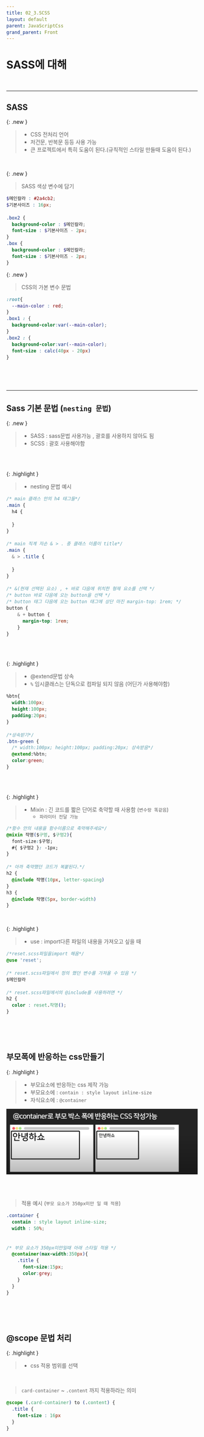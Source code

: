 ```yaml
---
title: 02_3.SCSS
layout: default
parent: JavaScriptCss
grand_parent: Front
---
```


# SASS에 대해 

<br />

---

## SASS

{: .new } 
> - CSS 전처리 언어
> - 저건문, 반복문 등등 사용 가능
> - 큰 프로젝트에서 특히 도움이 된다.(규칙적인 스타일 만들때 도움이 된다.)


<br />

{: .new }
> SASS 색상 변수에 담기

```scss
$메인칼라 : #2a4cb2;
$기본사이즈 : 16px;

.box2 {
  background-color : $메인칼라;
  font-size : $기본사이즈 - 2px;
}
.box {
  background-color : $메인칼라;
  font-size : $기본사이즈 - 2px;
}
```
{: .new }
> CSS의 가본 변수 문법

```css
:root{
  --main-color : red;
}
.box1 : {
  background-color:var(--main-color);
}
.box2 : {
  background-color:var(--main-color);
  font-size : calc(40px - 20px)
}
```

<br />
<br />
<br />

---

## Sass 기본 문법 (`nesting 문법`)

{: .new }
> - SASS : sass문법 사용가능 , 괄호를 사용하지 않아도 됨
> - SCSS : 괄호 사용해야함

<br />
<br />


{: .highlight }
> - nesting 문법 예시

```css
/* main 클래스 안의 h4 태그들*/
.main {
  h4 {

  }
}

/* main 직계 자손 & > . 중 클래스 이름이 title*/
.main {
  & > .title {

  }
}

/* &(현재 선택된 요소) , + 바로 다음에 위치한 형제 요소를 선택 */
/* button 바로 다음에 오는 button을 선택 */
/* button 태그 다음에 오는 button 태그에 상단 마진 margin-top: 1rem; */
button {
    & + button {
      margin-top: 1rem;
    }
}
```

<br />
<br />


{: .highlight }
> - @extend문법 상속
> - `%` 임시클래스는 단독으로 컴파일 되지 않음 (어딘가 사용해야함)

```css
%btn{ 
  width:100px;
  height:100px;
  padding:20px;
}

/*상속받기*/
.btn-green {
  /* width:100px; height:100px; padding:20px; 상속받음*/
  @extend:%btn;
  color:green;
}
```


<br />
<br />



{: .highlight }
> - Mixin : 긴 코드를 짧은 단어로 축약할 때 사용함 (`변수랑 똑같음`)
>   - `파라미터 전달 가능`

```css
/*함수 안의 내용을 함수이름으로 축약해주세요*/
@mixin 작명($구멍, $구멍2){
  font-size:$구멍;
  #{ $구멍2 }: -1px;
}

/* 아까 축약했던 코드가 복붙된다.*/
h2 {
  @include 작명(10px, letter-spacing)
}
h3 {
  @include 작명(5px, border-width)
}
```


<br />

{: .highlight }
> - use : import다른 파일의 내용을 가져오고 싶을 때

```css
/*reset.scss파일을import 해옴*/
@use 'reset';

/* reset.scss파일에서 정의 했던 변수를 가져올 수 있음 */
$메인칼라

/* reset.scss파일에서의 @include를 사용하려면 */
h2 {
  color : reset.작명();
}
```


<br />
<br />
<br />

## 부모폭에 반응하는 css만들기

{: .highlight }
> - 부모요소에 반응하는 css 제작 가능
> - 부모요소에 : `contain : style layout inline-size`
> - 자식요소에 : `@container`


![Alt text](image-34.png)

<br />
<br />

> 적용 예시 (`부모 요소가 350px미만 일 때 적용`)

```css
.container {
  contain : style layout inline-size;
  width : 50%;


/* 부모 요소가 350px미만일때 아래 스타일 적용 */
  @container(max-width:350px){
    .title {
      font-size:15px;
      color:grey;
    }
  }
}

```

<br />
<br />
<br />

## @scope 문법 처리

{: .highlight }
> - css 적용 범위를 선택

<br />

> `card-container` ~ `.content` 까지 적용하라는 의미

```css
@scope (.card-container) to (.content) {
  .title {
    font-size : 16px
  }
}
```